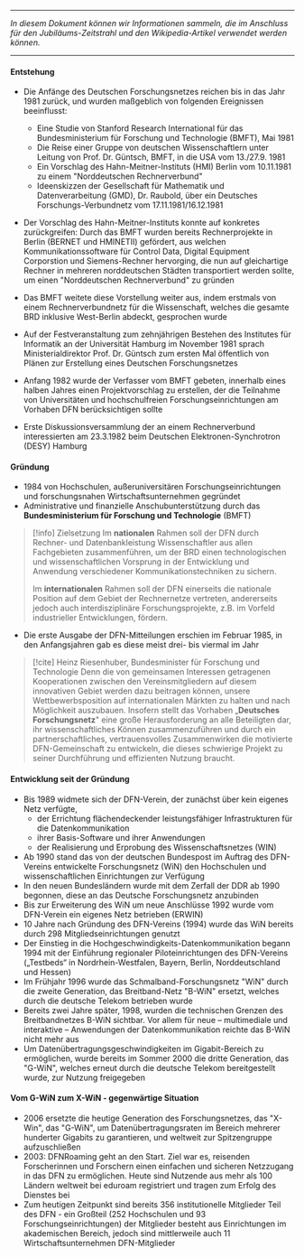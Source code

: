 ***

*In diesem Dokument können wir Informationen sammeln, die im Anschluss für den Jubiläums-Zeitstrahl und den Wikipedia-Artikel verwendet werden können.*

***
#### Entstehung
- Die Anfänge des Deutschen Forschungsnetzes reichen bis in das Jahr 1981 zurück, und wurden maßgeblich von folgenden Ereignissen beeinflusst:
	- Eine Studie von Stanford Research International für das Bundesministerium für Forschung und Technologie (BMFT), Mai 1981
	- Die Reise einer Gruppe von deutschen Wissenschaftlern unter Leitung von Prof. Dr. Güntsch, BMFT, in die USA vom 13./27.9. 1981
	- Ein Vorschlag des Hahn-Meitner-Instituts (HMI) Berlin vom 10.11.1981 zu einem "Norddeutschen Rechnerverbund"
	- Ideenskizzen der Gesellschaft für Mathematik und Datenverarbeitung (GMD), Dr. Raubold, über ein Deutsches Forschungs-Verbundnetz vom 17.11.1981/16.12.1981

- Der Vorschlag des Hahn-Meitner-Instituts konnte auf konkretes zurückgreifen: Durch das BMFT wurden bereits Rechnerprojekte in Berlin (BERNET und HMINETII) gefördert, aus welchen Kommunikationssoftware für Control Data, Digital Equipment Corporstion und Siemens-Rechner hervorging, die nun auf gleichartige Rechner in mehreren norddeutschen Städten transportiert werden sollte, um einen "Norddeutschen Rechnerverbund" zu gründen
- Das BMFT weitete diese Vorstellung weiter aus, indem erstmals von einem Rechnerverbundnetz für die Wissenschaft, welches die gesamte BRD inklusive West-Berlin abdeckt, gesprochen wurde
- Auf der Festveranstaltung zum zehnjährigen Bestehen des Institutes für Informatik an der Universität Hamburg im November 1981 sprach Ministerialdirektor Prof. Dr. Güntsch zum ersten Mal öffentlich von Plänen zur Erstellung eines Deutschen Forschungsnetzes
- Anfang 1982 wurde der Verfasser vom BMFT gebeten, innerhalb eines halben Jahres einen Projektvorschlag zu erstellen, der die Teilnahme von Universitäten und hochschulfreien Forschungseinrichtungen am Vorhaben DFN berücksichtigen sollte
- Erste Diskussionsversammlung der an einem Rechnerverbund interessierten am 23.3.1982 beim Deutschen Elektronen-Synchrotron (DESY) Hamburg

#### Gründung
- 1984 von Hochschulen, außeruniversitären Forschungseinrichtungen und forschungsnahen Wirtschaftsunternehmen gegründet
- Administrative und finanzielle Anschubunterstützung durch das **Bundesministerium für Forschung und Technologie** (BMFT)

> [!info] Zielsetzung
> Im **nationalen** Rahmen soll der DFN durch Rechner- und Datenbankleistung Wissenschaftler aus allen Fachgebieten zusammenführen, um der BRD einen technologischen und wissenschaftlichen Vorsprung in der Entwicklung und Anwendung verschiedener Kommunikationstechniken zu sichern.
> 
> Im **internationalen** Rahmen soll der DFN einerseits die nationale Position auf dem Gebiet der Rechnernetze vertreten, andererseits jedoch auch interdisziplinäre Forschungsprojekte, z.B. im Vorfeld industrieller Entwicklungen, fördern.

- Die erste Ausgabe der DFN-Mitteilungen erschien im Februar 1985, in den Anfangsjahren gab es diese meist drei- bis viermal im Jahr

> [!cite] Heinz Riesenhuber, Bundesminister für Forschung und Technologie
> Denn die von gemeinsamen Interessen getragenen Kooperationen zwischen den Vereinsmitgliedern auf diesem innovativen Gebiet werden dazu beitragen können, unsere Wettbewerbsposition auf internationalen Märkten zu halten und nach Möglichkeit auszubauen. Insofern stellt das Vorhaben „**Deutsches Forschungsnetz**" eine große Herausforderung an alle Beteiligten dar, ihr wissenschaftliches Können zusammenzuführen und durch ein partnerschaftliches, vertrauensvolles Zusammenwirken die motivierte DFN-Gemeinschaft zu entwickeln, die dieses schwierige Projekt zu seiner Durchführung und effizienten Nutzung braucht.

#### Entwicklung seit der Gründung
- Bis 1989 widmete sich der DFN-Verein, der zunächst über kein eigenes Netz verfügte,
	- der Errichtung flächendeckender leistungsfähiger Infrastrukturen für die Datenkommunikation
	- ihrer Basis-Software und ihrer Anwendungen
	- der Realisierung und Erprobung des Wissenschaftsnetzes (WIN)
- Ab 1990 stand das von der deutschen Bundespost im Auftrag des DFN-Vereins entwickelte Forschungsnetz (WiN) den Hochschulen und wissenschaftlichen Einrichtungen zur Verfügung
- In den neuen Bundesländern wurde mit dem Zerfall der DDR ab 1990 begonnen, diese an das Deutsche Forschungsnetz anzubinden
- Bis zur Erweiterung des WiN um neue Anschlüsse 1992 wurde vom DFN-Verein ein eigenes Netz betrieben (ERWIN)
- 10 Jahre nach Gründung des DFN-Vereins (1994) wurde das WiN bereits durch 298 Mitgliedseinrichtungen genutzt
- Der Einstieg in die Hochgeschwindigkeits-Datenkommunikation begann 1994 mit der Einführung regionaler Piloteinrichtungen des DFN-Vereins („Testbeds“ in Nordrhein-Westfalen, Bayern, Berlin, Norddeutschland und Hessen)
- Im Frühjahr 1996 wurde das Schmalband-Forschungsnetz "WiN" durch die zweite Generation, das Breitband-Netz "B-WiN" ersetzt, welches durch die deutsche Telekom betrieben wurde
- Bereits zwei Jahre später, 1998, wurden die technischen Grenzen des Breitbandnetzes B-WiN sichtbar. Vor allem für neue – multimediale und interaktive – Anwendungen der Datenkommunikation reichte das B-WiN nicht mehr aus
- Um Datenübertragungsgeschwindigkeiten im Gigabit-Bereich zu ermöglichen, wurde bereits im Sommer 2000 die dritte Generation, das "G-WiN", welches erneut durch die deutsche Telekom bereitgestellt wurde, zur Nutzung freigegeben

#### Vom G-WiN zum X-WiN - gegenwärtige Situation
- 2006 ersetzte die heutige Generation des Forschungsnetzes, das "X-Win", das "G-WiN", um Datenübertragungsraten im Bereich mehrerer hunderter Gigabits zu garantieren, und weltweit zur Spitzengruppe aufzuschließen
- 2003: DFNRoaming geht an den Start. Ziel war es, reisenden Forscherinnen und Forschern einen einfachen und sicheren Netzzugang in das DFN zu ermöglichen. Heute sind Nutzende aus mehr als 100 Ländern weltweit bei eduroam registriert und tragen zum Erfolg des Dienstes bei
- Zum heutigen Zeitpunkt sind bereits 356 institutionelle Mitglieder Teil des DFN - ein Großteil (252 Hochschulen und 93 Forschungseinrichtungen) der Mitglieder besteht aus Einrichtungen im akademischen Bereich, jedoch sind mittlerweile auch 11 Wirtschaftsunternehmen DFN-Mitglieder